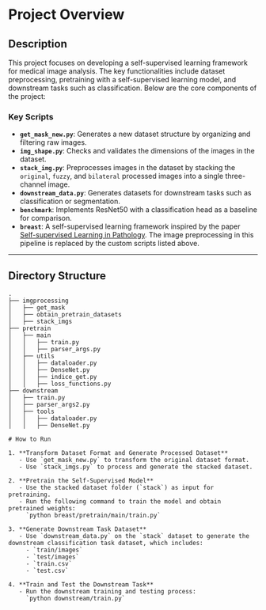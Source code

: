 # Project Overview

## Description

This project focuses on developing a self-supervised learning framework for medical image analysis. The key functionalities include dataset preprocessing, pretraining with a self-supervised learning model, and downstream tasks such as classification. Below are the core components of the project:

### Key Scripts

- **`get_mask_new.py`**: Generates a new dataset structure by organizing and filtering raw images.
- **`img_shape.py`**: Checks and validates the dimensions of the images in the dataset.
- **`stack_img.py`**: Preprocesses images in the dataset by stacking the `original`, `fuzzy`, and `bilateral` processed images into a single three-channel image.
- **`downstream_data.py`**: Generates datasets for downstream tasks such as classification or segmentation.
- **`benchmark`**: Implements ResNet50 with a classification head as a baseline for comparison.
- **`breast`**: A self-supervised learning framework inspired by the paper [Self-supervised Learning in Pathology](https://www.arxiv.org/pdf/2408.10600.pdf). The image preprocessing in this pipeline is replaced by the custom scripts listed above.

---

## Directory Structure

```plaintext
.
├── imgprocessing
│   ├── get_mask
│   ├── obtain_pretrain_datasets
│   ├── stack_imgs
├── pretrain
│   ├── main
│   │   ├── train.py
│   │   ├── parser_args.py
│   ├── utils
│   │   ├── dataloader.py
│   │   ├── DenseNet.py
│   │   ├── indice_get.py
│   │   ├── loss_functions.py
├── downstream
│   ├── train.py
│   ├── parser_args2.py
│   ├── tools
│   │   ├── dataloader.py
│   │   ├── DenseNet.py

# How to Run

1. **Transform Dataset Format and Generate Processed Dataset**
   - Use `get_mask_new.py` to transform the original dataset format.
   - Use `stack_imgs.py` to process and generate the stacked dataset.

2. **Pretrain the Self-Supervised Model**
   - Use the stacked dataset folder (`stack`) as input for pretraining.
   - Run the following command to train the model and obtain pretrained weights:
     `python breast/pretrain/main/train.py`

3. **Generate Downstream Task Dataset**
   - Use `downstream_data.py` on the `stack` dataset to generate the downstream classification task dataset, which includes:
     - `train/images`
     - `test/images`
     - `train.csv`
     - `test.csv`

4. **Train and Test the Downstream Task**
   - Run the downstream training and testing process:
     `python downstream/train.py`

